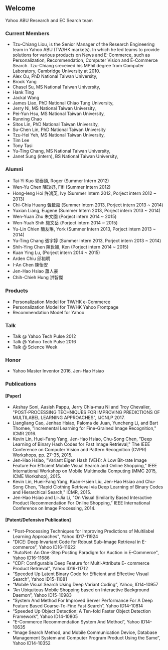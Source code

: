## Welcome 

Yahoo ABU Research and EC Search team

### Current Members
- Tzu-Chiang Liou, is the Senior Manager of the Research Engineering team in Yahoo ABU (TW/HK markets). In which he led teams to provide solutions for various products on News and E-Commerce, such as Personalization, Recommendation, Computer Vision and E-Commerce Search. Tzu-Chiang sreceived his MPhil degree from Computer Laboratory, Cambridge University at 2010. 
- Alex Ou, PhD National Taiwan University,
- Brook Yang
- Chasel Su, MS National Taiwan University,
- Hank Ting
- Jackal Wang
- James Liao, PhD National Chiao Tung University,
- Jerry Ni, MS National Taiwan University,
- Pei-Yun Hsu, MS National Taiwan University,
- Running Chao
- Sitos Lin, PhD National Taiwan University,
- Su-Chen Lin, PhD National Taiwan University
- Tzu-Hei Yeh, MS National Taiwan University,
- Tim Lee
- Tony Tasi
- Yu-Ting Chang, MS National Taiwan University,
- Janet Sung (intern), BS National Taiwan University,

### Alumni 
- Tai-Yi Kuo 郭泰頤, Roger (Summer Intern 2012)
- Wen-Yu Chen 陳玟妤, Fifi (Summer Intern 2012)
- Hong-Ieng Hoi 許鴻英, Ivy (Summer Intern 2012, Porject intern 2012 ~ 2013)
- Chi-Chia Huang 黃啟嘉 (Summer Intern 2013, Porject intern 2013 ~ 2014)
- Yuxian Liang, Eugene (Summer Intern 2013, Porject intern 2013 ~ 2014)
- Wen-Yuan Zhu 朱文園 (Porject intern 2014 ~ 2015)
- Wen-Yuah Shih 施文岳 (Porject intern 2014 ~ 2015)
- Yu-Lin Chien 簡友琳, York (Summer Intern 2013, Porject intern 2013 ~ 2014)
- Yu-Ting Chang 張宇婷 (Summer Intern 2013, Porject intern 2013 ~ 2014)
- Shih-Ying Chen 陳世穎, Ken (Porject intern 2014 ~ 2015)
- Kuan Ying Lu, (Porject intern 2014 ~ 2015)
- Arden Chiu 邱裕明
- I-An Chen 陳怡安
- Jen-Hao Hsiao 蕭人豪
- Chih-Chieh Hung 洪智傑

### Products 
- Personalization Model for TW/HK e-Commerce
- Personalization Model for TW/HK Yahoo Frontpage
- Recommendation Model for Yahoo 

### Talk
- Talk @ Yahoo Tech Pulse 2012
- Talk @ Yahoo Tech Pulse 2016
- Talk @ Science Week 

### Honor
- Yahoo Master Inventor 2016, Jen-Hao Hsiao

### Publications
#### [Paper]
- Akshay Soni, Aasish Pappu, Jerry Chia-mau Ni and Troy Chevalier, "POST-PROCESSING TECHNIQUES FOR IMPROVING PREDICTIONS OF MULTILABEL LEARNING APPROACHES", IJCNLP 2017.
- Liangliang Cao, Jenhao Hsiao, Paloma de Juan, Yuncheng Li, and Bart Thomee, "Incremental Learning for Fine-Grained Image Recognition," ICMR 2016.
- Kevin Lin, Huei-Fang Yang, Jen-Hao Hsiao, Chu-Song Chen, "Deep Learning of Binary Hash Codes for Fast Image Retrieval," The IEEE Conference on Computer Vision and Pattern Recognition (CVPR) Workshops,  pp. 27-35, 2015.
- Jen-Hao Hsiao, "Variant Eigen Hash (VEH): A Low Bit-rate Image Feature For Efficient Mobile Visual Search and Online Shopping," IEEE International Workshop on Mobile Multimedia Computing (MMC 2015, ICME Workshop), 2015.
- Kevin Lin, Huei-Fang Yang, Kuan-Hsien Liu, Jen-Hao Hsiao and Chu-Song Chen, "Rapid Clothing Retrieval via Deep Learning of Binary Codes and Hierarchical Search," ICMR, 2015.
- Jen-Hao Hsiao and Li-Jia Li, "On Visual Similarity Based Interactive Product Recommendation For Online Shopping," IEEE International Conference on Image Processing, 2014.

#### [Patent/Defensive Publication]
- "Post-Processing Techniques for Improving Predictions of Multilabel Learning Approaches", Yahoo ID17-11924
- "DICE: Deep Invariant Code for Robust Sub-Image Retrieval in E-commerce", Yahoo ID16-11622
- "AutoNet: An One-Step Posting Paradigm for Auction in E-Commerce", Yahoo ID16-11686
- "CDF: Configurable Deep Feature for Multi-Attribute E- commerce Product Retrieval", Yahoo ID16-11712
- “Speeded Up Latent Binary Code for Efficient and Effective Visual Search”, Yahoo ID15-11081
- “Mobile Visual Search Using Deep Variant Coding”, Yahoo, ID14-10957
- “An Ubiquitous Mobile Shopping based on Interactive Background Daemon”, Yahoo ID15-10983
- “System And Method For Improved Server Performance For A Deep Feature Based Coarse-To-Fine Fast Search”, Yahoo ID14-10814
- “Speeded Up Object Detection: A Ten-fold Faster Object Detection Framework”, Yahoo ID14-10805
- “E-Commerce Recommendation System And Method”, Yahoo ID14-10635
- “Image Search Method, and Mobile Communication Device, Database Management System and Computer Program Product Using the Same”, Yahoo ID14-10352

